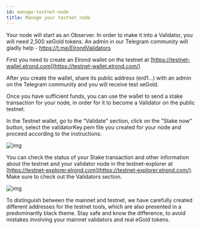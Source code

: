 ```yaml
---
id: manage-testnet-node
title: Manage your testnet node
---
```


Your node will start as an Observer. In order to make it into a Validator, you will need 2,500 xeGold tokens. An admin in our Telegram community will gladly help - https://t.me/ElrondValidators

First you need to create an Elrond wallet on the testnet at [https://testnet-wallet.elrond.com](https://testnet-wallet.elrond.com/)

After you create the wallet, share its public address (erd1...) with an admin on the Telegram community and you will receive test xeGold.

Once you have sufficient funds, you can use the wallet to send a stake transaction for your node, in order for it to become a Validator on the public testnet.

In the Testnet wallet, go to the "Validate" section, click on the "Stake now" button, select the validatorKey.pem file you created for your node and proceed according to the instructions.

![img](https://gblobscdn.gitbook.com/assets%2F-LhHlNldCYgbyqXEGXUS%2F-MKj4PGWn3kQ197_YcJQ%2F-MKjC2SwfiK2OdVWTz49%2Fimage.png?alt=media&token=9d38ba79-9d47-452e-8fb3-303f0edf5740)

You can check the status of your Stake transaction and other information about the testnet and your validator node in the testnet-explorer at [https://testnet-explorer.elrond.com](https://testnet-explorer.elrond.com/). Make sure to check out the Validators section.

![img](https://gblobscdn.gitbook.com/assets%2F-LhHlNldCYgbyqXEGXUS%2F-MKj4PGWn3kQ197_YcJQ%2F-MKjCya_zwNCJWCZ4ryI%2Fimage.png?alt=media&token=7a1a0e1c-dc77-41ef-afcd-296dd23da18b)



To distinguish between the mainnet and testnet, we have carefully created different addresses for the testnet tools, which are also presented in a predominantly black theme. Stay safe and know the difference, to avoid mistakes involving your mainnet validators and real eGold tokens.